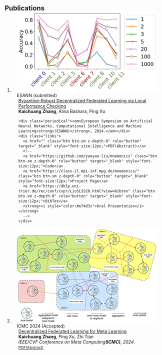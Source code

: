 <h2 id="publications" style="margin: 2px 0px -15px;">Publications</h2>

<div class="publications">
<ol class="bibliography">

<li>
<div class="pub-row">

  <div class="col-sm-3 abbr" style="position: relative;padding-right: 15px;padding-left: 15px;">
    <img src="assets/img/lpc.png" class="teaser img-fluid z-depth-1">
    <abbr class="badge">ESANN (submitted)</abbr>
  </div>

  <div class="col-sm-9" style="position: relative;padding-right: 15px;padding-left: 20px;">
    <div class="title"><a href="../assets/files/">Byzantine-Robust Decentralized Federated Learning via Local Performance Checking </a></div>
    <div class="author"><strong>Kaichuang Zhang</strong>, Alina Bashara, Ping Xu</div>
    
    <div class="periodical"><em>European Symposium on Artificial Neural Networks, Computational Intelligence and Machine Learning<strong>(ESANN)</strong>, 2024.</em></div>
    <div class="links">
      <a href="" class="btn btn-sm z-depth-0" role="button" target="_blank" style="font-size:12px;">PDF(Abstract)</a>
      <!--
      <a href="https://github.com/yaoyao-liu/mnemonics" class="btn btn-sm z-depth-0" role="button" target="_blank" style="font-size:12px;">Code</a>
      <a href="https://class-il.mpi-inf.mpg.de/mnemonics/" class="btn btn-sm z-depth-0" role="button" target="_blank" style="font-size:12px;">Project Page</a>
      <a href="https://dblp.uni-trier.de/rec/conf/cvpr/LiuSLSS20.html?view=bibtex" class="btn btn-sm z-depth-0" role="button" target="_blank" style="font-size:12px;">BibTex</a> 
      <strong><i style="color:#e74d3c">Oral Presentation</i></strong>
      -->
    </div>
  </div>
</div>
</li>


<li>
<div class="pub-row">

  <div class="col-sm-3 abbr" style="position: relative;padding-right: 15px;padding-left: 15px;">
    <img src="assets/img/dfl_workflow.png" class="teaser img-fluid z-depth-1">
    <abbr class="badge">ICMC 2024 (Accepted)</abbr>
  </div>

  <div class="col-sm-9" style="position: relative;padding-right: 15px;padding-left: 20px;">
    <div class="title"><a href="../assets/files/Decentralized Federated Learning for Meta Computing.pdf">Decentralized Federated Learning for Meta Learning </a></div>
    <div class="author"><strong>Kaichuang Zhang</strong>, Ping Xu, Zhi Tian</div>
    <div class="periodical"><em>IEEE/CVF Conference on Meta Computing<strong>(ICMC)</strong>, 2024.</em></div>
    <div class="links">
      <a href="" class="btn btn-sm z-depth-0" role="button" target="_blank" style="font-size:12px;">PDF(Abstract)</a>
      <!--
      <a href="https://github.com/yaoyao-liu/mnemonics" class="btn btn-sm z-depth-0" role="button" target="_blank" style="font-size:12px;">Code</a>
      <a href="https://class-il.mpi-inf.mpg.de/mnemonics/" class="btn btn-sm z-depth-0" role="button" target="_blank" style="font-size:12px;">Project Page</a>
      <a href="https://dblp.uni-trier.de/rec/conf/cvpr/LiuSLSS20.html?view=bibtex" class="btn btn-sm z-depth-0" role="button" target="_blank" style="font-size:12px;">BibTex</a> 
      <strong><i style="color:#e74d3c">Oral Presentation</i></strong>
      -->
    </div>
  </div>
</div>
</li>


<br>

</ol>
</div>
